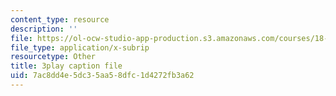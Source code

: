 ```yaml
---
content_type: resource
description: ''
file: https://ol-ocw-studio-app-production.s3.amazonaws.com/courses/18-03sc-differential-equations-fall-2011/7ac8dd4e5dc35aa58dfc1d4272fb3a62_vP-oRQqmeg4.vtt
file_type: application/x-subrip
resourcetype: Other
title: 3play caption file
uid: 7ac8dd4e-5dc3-5aa5-8dfc-1d4272fb3a62
---
```

